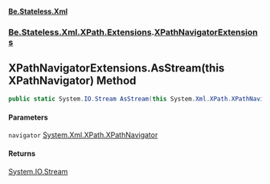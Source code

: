 #### [Be.Stateless.Xml](README.md 'README')
### [Be.Stateless.Xml.XPath.Extensions](Be.Stateless.Xml.XPath.Extensions.md 'Be.Stateless.Xml.XPath.Extensions').[XPathNavigatorExtensions](XPathNavigatorExtensions.md 'Be.Stateless.Xml.XPath.Extensions.XPathNavigatorExtensions')

## XPathNavigatorExtensions.AsStream(this XPathNavigator) Method

```csharp
public static System.IO.Stream AsStream(this System.Xml.XPath.XPathNavigator navigator);
```
#### Parameters

<a name='Be.Stateless.Xml.XPath.Extensions.XPathNavigatorExtensions.AsStream(thisSystem.Xml.XPath.XPathNavigator).navigator'></a>

`navigator` [System.Xml.XPath.XPathNavigator](https://docs.microsoft.com/en-us/dotnet/api/System.Xml.XPath.XPathNavigator 'System.Xml.XPath.XPathNavigator')

#### Returns
[System.IO.Stream](https://docs.microsoft.com/en-us/dotnet/api/System.IO.Stream 'System.IO.Stream')